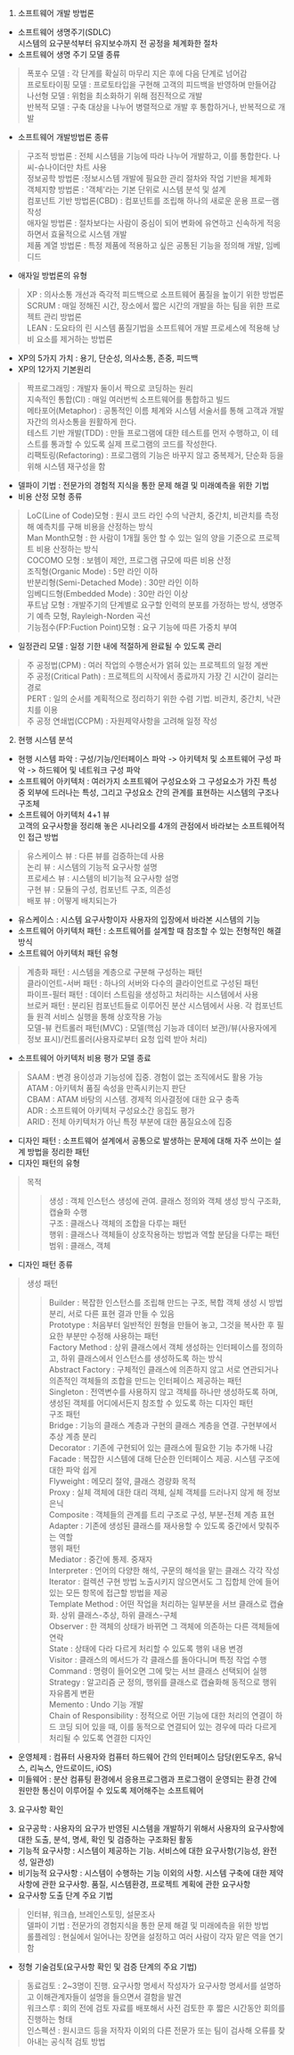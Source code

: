 1. 소프트웨어 개발 방법론  
- 소프트웨어 생명주기(SDLC)  
 시스템의 요구분석부터 유지보수까지 전 공정을 체계화한 절차  
- 소프트웨어 생명 주기 모델 종류  
> 폭포수 모델 : 각 단계를 확실히 마무리 지은 후에 다음 단계로 넘어감  
> 프로토타이핑 모델 : 프로토타입을 구현해 고객의 피드백을 반영하며 만들어감  
> 나선형 모델 : 위험을 최소화하기 위해 점진적으로 개발  
> 반복적 모델 : 구축 대상을 나누어 병렬적으로 개발 후 통합하거나, 반복적으로 개발  
- 소프트웨어 개발방법론 종류  
> 구조적 방법론 : 전체 시스템을 기능에 따라 나누어 개발하고, 이를 통합한다. 나씨-슈나이더만 차트 사용  
> 정보공학 방법론 :정보시스템 개발에 필요한 관리 절차와 작업 기반을 체계화  
> 객체지향 방법론 : '객체'라는 기본 단위로 시스템 분석 및 설계  
> 컴포넌트 기반 방법론(CBD) : 컴포넌트를 조립해 하나의 새로운 운용 프로ㅡ램 작성  
> 애자일 방법론 : 절차보다는 사람이 중심이 되어 변화에 유연하고 신속하게 적응하면서 효율적으로 시스템 개발  
> 제품 계열 방법론 : 특정 제품에 적용하고 싶은 공통된 기능을 정의해 개발, 임베디드  
- 애자일 방법론의 유형  
> XP : 의사소통 개선과 즉각적 피드백으로 소프트웨어 품질을 높이기 위한 방법론  
> SCRUM : 매일 정해진 시간, 장소에서 짧은 시간의 개발을 하는 팀을 위한 프로젝트 관리 방법론  
> LEAN : 도요타의 린 시스템 품질기법을 소프트웨어 개발 프로세스에 적용해 낭비 요소를 제거하는 방법론  
- XP의 5가지 가치 : 용기, 단순성, 의사소통, 존중, 피드백  
- XP의 12가지 기본원리  
> 짝프로그래밍 : 개발자 둘이서 짝으로 코딩하는 원리  
> 지속적인 통합(CI) : 매일 여러번씩 소프트웨어를 통합하고 빌드  
> 메타포어(Metaphor) : 공통적인 이름 체계와 시스템 서술서를 통해 고객과 개발자간의 의사소통을 원활하게 한다.  
> 테스트 기반 개발(TDD) : 만들 프로그램에 대한 테스트를 먼저 수행하고, 이 테스트를 통과할 수 있도록 실제 프로그램의 코드를 작성한다.  
> 리팩토링(Refactoring) : 프로그램의 기능은 바꾸지 않고 중복제거, 단순화 등을 위해 시스템 재구성을 함  
- 델파이 기법 : 전문가의 경험적 지식을 통한 문제 해결 및 미래예측을 위한 기법  
- 비용 산정 모형 종류  
> LoC(Line of Code)모형 : 원시 코드 라인 수의 낙관치, 중간치, 비관치를 측정해 예측치를 구해 비용을 산정하는 방식  
> Man Month모형 : 한 사람이 1개월 동안 할 수 있는 일의 양을 기준으로 프로젝트 비용 산정하는 방식  
> COCOMO 모형 : 보헴이 제안, 프로그램 규모에 따른 비용 산정  
  > 조직형(Organic Mode) : 5만 라인 이하  
  > 반분리형(Semi-Detached Mode) : 30만 라인 이하  
  > 임베디드형(Embedded Mode) : 30만 라인 이상  
> 푸트남 모형 : 개발주기의 단계별로 요구할 인력의 분포를 가정하는 방식, 생명주기 예측 모형, Rayleigh-Norden 곡선  
> 기능점수(FP:Fuction Point)모형 : 요구 기능에 따른 가중치 부여  
- 일정관리 모델 : 일정 기한 내에 적절하게 완료될 수 있도록 관리  
> 주 공정법(CPM) : 여러 작업의 수행순서가 얽혀 있는 프로젝트의 일정 계싼  
  주 공정(Critical Path) : 프로젝트의 시작에서 종료까지 가장 긴 시간이 걸리는 경로  
> PERT : 일의 순서를 계획적으로 정리하기 위한 수렴 기법. 비관치, 중간치, 낙관치를 이용  
> 주 공정 연쇄법(CCPM) : 자원제약사항을 고려해 일정 작성  

2. 현행 시스템 분석  
- 현행 시스템 파악 : 구성/기능/인터페이스 파악 -> 아키텍처 및 소프트웨어 구성 파악 -> 하드웨어 및 네트워크 구성 파악  
- 소프트웨어 아키텍처 : 여러가지 소프트웨어 구성요소와 그 구성요소가 가진 특성 중 외부에 드러나는 특성, 그리고 구성요소 간의 관계를 표현하는 시스템의 구조나 구조체  
- 소프트웨어 아키텍처 4+1 뷰  
고객의 요구사항을 정리해 놓은 시나리오를 4개의 관점에서 바라보는 소프트웨어적인 접근 방법  
> 유스케이스 뷰 : 다른 뷰를 검증하는데 사용  
> 논리 뷰 : 시스템의 기능적 요구사항 설명  
> 프로세스 뷰 : 시스템의 비기능적 요구사항 설명  
> 구현 뷰 : 모듈의 구성, 컴포넌트 구조, 의존성  
> 배포 뷰 : 어떻게 배치되는가  
- 유스케이스 : 시스템 요구사항이자 사용자의 입장에서 바라본 시스템의 기능  
- 소프트웨어 아키텍처 패턴 : 소프트웨어를 설계할 때 참조할 수 있는 전형적인 해결 방식  
- 소프트웨어 아키텍처 패턴 유형  
> 계층화 패턴 : 시스템을 계층으로 구분해 구성하는 패턴  
> 클라이언트-서버 패턴 : 하나의 서버와 다수의 클라이언트로 구성된 패턴  
> 파이프-필터 패턴 : 데이터 스트림을 생성하고 처리하는 시스템에서 사용  
> 브로커 패턴 : 분리된 컴포넌트들로 이루어진 분산 시스템에서 사용. 각 컴포넌트들 원격 서비스 실행을 통해 상호작용 가능  
> 모델-뷰 컨트롤러 패턴(MVC) : 모델(핵심 기능과 데이터 보관)/뷰(사용자에게 정보 표시)/컨트롤러(사용자로부터 요청 입력 받아 처리)  
- 소프트웨어 아키텍처 비용 평가 모델 종료  
> SAAM : 변경 용이성과 기능성에 집중. 경험이 없는 조직에서도 활용 가능  
> ATAM : 아키텍처 품질 속성을 만족시키는지 판단  
> CBAM : ATAM 바탕의 시스템. 경제적 의사결정에 대한 요구 충족  
> ADR : 소프트웨어 아키텍처 구성요소간 응집도 평가  
> ARID : 전체 아키텍처가 아닌 특정 부분에 대한 품질요소에 집중  
- 디자인 패턴 : 소프트웨어 설계에서 공통으로 발생하는 문제에 대해 자주 쓰이는 설계 방법을 정리한 패턴  
- 디자인 패턴의 유형  
> 목적  
>> 생성 : 객체 인스턴스 생성에 관여. 클래스 정의와 객체 생성 방식 구조화, 캡슐화 수행  
>> 구조 : 클래스나 객체의 조합을 다루는 패턴  
>> 행위 : 클래스나 객체들이 상호작용하는 방법과 역할 분담을 다루는 패턴  
> 범위 : 클래스, 객체  
- 디자인 패턴 종류  
> 생성 패턴  
>> Builder : 복잡한 인스턴스를 조립해 만드는 구조, 복합 객체 생성 시 방법 분리, 서로 다른 표현 결과 만들 수 있음  
>> Prototype : 처음부터 일반적인 원형을 만들어 놓고, 그것을 복사한 후 필요한 부분만 수정해 사용하는 패턴  
>> Factory Method : 상위 클래스에서 객체 생성하는 인터페이스를 정의하고, 하위 클래스에서 인스턴스를 생성하도록 하는 방식  
>> Abstract Factory : 구체적인 클래스에 의존하지 않고 서로 연관되거나 의존적인 객체들의 조합을 만드는 인터페이스 제공하는 패턴  
>> Singleton : 전역변수를 사용하지 않고 객체를 하나만 생성하도록 하며, 생성된 객체를 어디에서든지 참조할 수 있도록 하는 디자인 패턴  
> 구조 패턴  
>> Bridge : 기능의 클래스 계층과 구현의 클래스 계층을 연결. 구현부에서 추상 계층 분리  
>> Decorator : 기존에 구현되어 있는 클래스에 필요한 기능 추가해 나감  
>> Facade : 복잡한 시스템에 대해 단순한 인터페이스 제공. 시스템 구조에 대한 파악 쉽게  
>> Flyweight : 메모리 절약, 클래스 경량화 목적  
>> Proxy : 실체 객체에 대한 대리 객체, 실체 객체를 드러나지 않게 해 정보 은닉  
>> Composite : 객체들의 관계를 트리 구조로 구성, 부분-전체 계층 표현  
>> Adapter : 기존에 생성된 클래스를 재사용할 수 있도록 중간에서 맞춰주는 역할  
> 행위 패턴  
>> Mediator : 중간에 통제. 중재자  
>> Interpreter : 언어의 다양한 해석, 구문의 해석을 맡는 클래스 각각 작성  
>> Iterator : 컬렉션 구현 방법 노출시키지 않으면서도 그 집합체 안에 들어있는 모든 항목에 접근할 방법을 제공  
>> Template Method : 어떤 작업을 처리하는 일부분을 서브 클래스로 캡슐화. 상위 클래스-추상, 하위 클래스-구체  
>> Observer : 한 객체의 상태가 바뀌면 그 객체에 의존하는 다른 객체들에 연락  
>> State : 상태에 다라 다르게 처리할 수 있도록 행위 내용 변경  
>> Visitor : 클래스의 메서드가 각 클래스를 돌아다니며 특정 작업 수행  
>> Command : 명령이 들어오면 그에 맞는 서브 클래스 선택되어 실행  
>> Strategy : 알고리즘 군 정의, 행위를 클래스로 캡슐화해 동적으로 행위 자유롭게 변환  
>> Memento : Undo 기능 개발  
>> Chain of Responsibility : 정적으로 어떤 기능에 대한 처리의 연결이 하드 코딩 되어 있을 때, 이를 동적으로 연결되어 있는 경우에 따라 다르게 처리될 수 있도록 연결한 디자인  
- 운영체제 : 컴퓨터 사용자와 컴퓨터 하드웨어 간의 인터페이스 담당(윈도우즈, 유닉스, 리눅스, 안드로이드, iOS)  
- 미들웨어 : 분산 컴퓨팅 환경에서 응용프로그램과 프로그램이 운영되는 환경 간에 원만한 통신이 이루어질 수 있도록 제어해주는 소프트웨어  

3. 요구사항 확인  
- 요구공학 : 사용자의 요구가 반영된 시스템을 개발하기 위해서 사용자의 요구사항에 대한 도출, 분석, 명세, 확인 및 검증하는 구조화된 활동  
- 기능적 요구사항 : 시스템이 제공하는 기능. 서비스에 대한 요구사항(기능성, 완전성, 일관성)  
- 비기능적 요구사항 : 시스템이 수행하는 기능 이외의 사항. 시스템 구축에 대한 제약사항에 관한 요구사항. 품질, 시스템환경, 프로젝트 계획에 관한 요구사항  
- 요구사항 도출 단계 주요 기법  
> 인터뷰, 워크숍, 브레인스토밍, 설문조사  
> 델파이 기법 : 전문가의 경험지식을 통한 문제 해결 및 미래에측을 위한 방법  
> 롤플레잉 : 현실에서 일어나는 장면을 설정하고 여러 사람이 각자 맡은 역을 연기함  
- 정형 기술검토(요구사항 확인 및 검증 단계의 주요 기법)  
> 동료검토 : 2~3명이 진행. 요구사항 명세서 작성자가 요구사항 명세서를 설명하고 이해관계자들이 설명을 들으면서 결함을 발견  
> 워크스루 : 회의 전에 검토 자료를 배포해서 사전 검토한 후 짧은 시간동안 회의를 진행하는 형태  
> 인스펙션 : 원시코드 등을 저작자 이외의 다른 전문가 또는 팀이 검사해 오류를 찾아내는 공식적 검토 방법  
